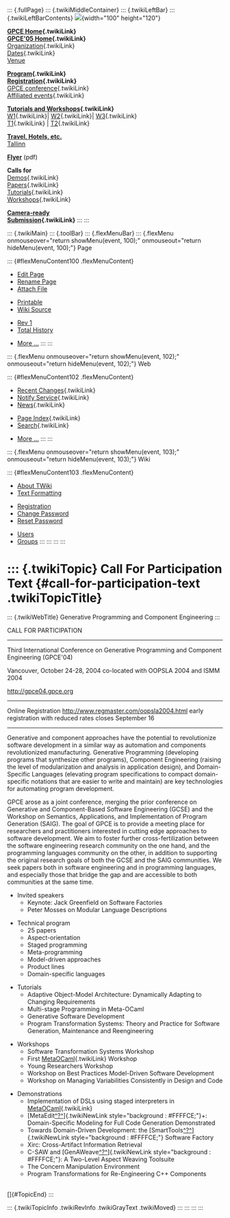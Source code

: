 ::: {.fullPage}
::: {.twikiMiddleContainer}
::: {.twikiLeftBar}
::: {.twikiLeftBarContents}
![](../pub/Gpce05/WebLeftBar/gpce-logo.jpg){width="100" height="120"}

**[GPCE Home](../Gpce/WebHome){.twikiLink}**\
**[GPCE\'05 Home](WebHome){.twikiLink}**\
[Organization](ConferenceOrganization){.twikiLink}\
[Dates](ImportantDates){.twikiLink}\
[Venue](http://www.cs.ioc.ee/tfp-icfp-gpce05/venue.html)

**[Program](ConferenceProgram){.twikiLink}**\
**[Registration](ConferenceRegistration){.twikiLink}**\
[GPCE conference](ProgramMainEvent){.twikiLink}\
[Affiliated events](ProgramsAffiliatedEvents){.twikiLink}

**[Tutorials and Workshops](GpceTutorialsAndWorkshops){.twikiLink}**\
[W1](YoungResearchers){.twikiLink}\| [W2](MetaOCaml){.twikiLink}\|
[W3](GraphModelTransformations){.twikiLink}\
[T1](TutorialT1){.twikiLink} \| [T2](TutorialT2){.twikiLink}

**[Travel, Hotels, etc.](http://www.cs.ioc.ee/tfp-icfp-gpce05/)**\
[Tallinn](http://www.brics.dk/~danvy/icfp05/Tallinn/)

**[Flyer](http://www.disi.unige.it/person/MoggiE/GPCE05.pdf)** (pdf)

**Calls for**\
[Demos](CallForDemonstrations){.twikiLink}\
[Papers](CallForPapers){.twikiLink}\
[Tutorials](CallForTutorials){.twikiLink}\
[Workshops](CallForWorkshops){.twikiLink}

**[Camera-ready\
Submission](AuthorInstructions){.twikiLink}**
:::
:::

::: {.twikiMain}
::: {.toolBar}
::: {.flexMenuBar}
::: {.flexMenu onmouseover="return showMenu(event, 100);" onmouseout="return hideMenu(event, 100);"}
Page

::: {#flexMenuContent100 .flexMenuContent}
-   [Edit
    Page](http://www.program-transformation.org/edit/Gpce05/CallForParticipationText?t=1536827963)
-   [Rename
    Page](http://www.program-transformation.org/rename/Gpce05/CallForParticipationText)
-   [Attach
    File](http://www.program-transformation.org/attach/Gpce05/CallForParticipationText)

<!-- -->

-   [Printable](http://www.program-transformation.org/view/Gpce05/CallForParticipationText?skin=print.pattern)
-   [Wiki
    Source](http://www.program-transformation.org/view/Gpce05/CallForParticipationText?skin=text&raw=on&contenttype=text/plain)

<!-- -->

-   [Rev
    1](http://www.program-transformation.org/view/Gpce05/CallForParticipationText?rev=1.1)
-   [Total
    History](http://www.program-transformation.org/rdiff/Gpce05/CallForParticipationText)

<!-- -->

-   [More
    \...](http://www.program-transformation.org/oops/Gpce05/CallForParticipationText?template=oopsmore&param1=1.1&param2=1.1)
:::
:::

::: {.flexMenu onmouseover="return showMenu(event, 102);" onmouseout="return hideMenu(event, 102);"}
Web

::: {#flexMenuContent102 .flexMenuContent}
-   [Recent Changes](WebChanges){.twikiLink}
-   [Notify Service](WebNotify){.twikiLink}
-   [News](WebNews){.twikiLink}

<!-- -->

-   [Page Index](WebIndex){.twikiLink}
-   [Search](WebSearch){.twikiLink}

<!-- -->

-   [More
    \...](http://www.program-transformation.org/oops/Gpce05/CallForParticipationText?template=oopsmore&param1=1.1&param2=1.1)
:::
:::

::: {.flexMenu onmouseover="return showMenu(event, 103);" onmouseout="return hideMenu(event, 103);"}
Wiki

::: {#flexMenuContent103 .flexMenuContent}
-   [About
    TWiki](http://www.program-transformation.org/view/TWiki/WebHome)
-   [Text
    Formatting](http://www.program-transformation.org/view/TWiki/TextFormattingRules)

<!-- -->

-   [Registration](http://www.program-transformation.org/view/TWiki/TWikiRegistration)
-   [Change
    Password](http://www.program-transformation.org/view/TWiki/ChangePassword)
-   [Reset
    Password](http://www.program-transformation.org/view/TWiki/ResetPassword)

<!-- -->

-   [Users](http://www.program-transformation.org/view/Main/TWikiUsers)
-   [Groups](http://www.program-transformation.org/view/Main/TWikiGroups)
:::
:::
:::
:::

::: {.twikiTopic}
Call For Participation Text {#call-for-participation-text .twikiTopicTitle}
===========================

::: {.twikiWebTitle}
Generative Programming and Component Engineering
:::

CALL FOR PARTICIPATION

------------------------------------------------------------------------

Third International Conference on Generative Programming and Component
Engineering (GPCE\'04)

Vancouver, October 24-28, 2004 co-located with OOPSLA 2004 and ISMM 2004

<http://gpce04.gpce.org>

------------------------------------------------------------------------

Online Registration <http://www.regmaster.com/oopsla2004.html> early
registration with reduced rates closes September 16

------------------------------------------------------------------------

Generative and component approaches have the potential to revolutionize
software development in a similar way as automation and components
revolutionized manufacturing. Generative Programming (developing
programs that synthesize other programs), Component Engineering (raising
the level of modularization and analysis in application design), and
Domain-Specific Languages (elevating program specifications to compact
domain-specific notations that are easier to write and maintain) are key
technologies for automating program development.

GPCE arose as a joint conference, merging the prior conference on
Generative and Component-Based Software Engineering (GCSE) and the
Workshop on Semantics, Applications, and Implementation of Program
Generation (SAIG). The goal of GPCE is to provide a meeting place for
researchers and practitioners interested in cutting edge approaches to
software development. We aim to foster further cross-fertilization
between the software engineering research community on the one hand, and
the programming languages community on the other, in addition to
supporting the original research goals of both the GCSE and the SAIG
communities. We seek papers both in software engineering and in
programming languages, and especially those that bridge the gap and are
accessible to both communities at the same time.

-   Invited speakers
    -   Keynote: Jack Greenfield on Software Factories
    -   Peter Mosses on Modular Language Descriptions

<!-- -->

-   Technical program
    -   25 papers
    -   Aspect-orientation
    -   Staged programming
    -   Meta-programming
    -   Model-driven approaches
    -   Product lines
    -   Domain-specific languages

<!-- -->

-   Tutorials
    -   Adaptive Object-Model Architecture: Dynamically Adapting to
        Changing Requirements
    -   Multi-stage Programming in Meta-OCaml
    -   Generative Software Development
    -   Program Transformation Systems: Theory and Practice for Software
        Generation, Maintenance and Reengineering

<!-- -->

-   Workshops
    -   Software Transformation Systems Workshop
    -   First [MetaOCaml](MetaOCaml){.twikiLink} Workshop
    -   Young Researchers Workshop
    -   Workshop on Best Practices Model-Driven Software Development
    -   Workshop on Managing Variabilities Consistently in Design and
        Code

<!-- -->

-   Demonstrations
    -   Implementation of DSLs using staged interpreters in
        [MetaOCaml](MetaOCaml){.twikiLink}
    -   [MetaEdit[^?^](http://www.program-transformation.org/edit/Gpce05/MetaEdit?topicparent=Gpce05.CallForParticipationText)]{.twikiNewLink
        style="background : #FFFFCE;"}+: Domain-Specific Modeling for
        Full Code Generation Demonstrated
    -   Towards Domain-Driven Development: the
        [SmartTools[^?^](http://www.program-transformation.org/edit/Gpce05/SmartTools?topicparent=Gpce05.CallForParticipationText)]{.twikiNewLink
        style="background : #FFFFCE;"} Software Factory
    -   Xirc: Cross-Artifact Information Retrieval
    -   C-SAW and
        [GenAWeave[^?^](http://www.program-transformation.org/edit/Gpce05/GenAWeave?topicparent=Gpce05.CallForParticipationText)]{.twikiNewLink
        style="background : #FFFFCE;"}: A Two-Level Aspect Weaving
        Toolsuite
    -   The Concern Manipulation Environment
    -   Program Transformations for Re-Engineering C++ Components

\
[]{#TopicEnd}
:::

::: {.twikiTopicInfo .twikiRevInfo .twikiGrayText .twikiMoved}
:::
:::
:::
:::
